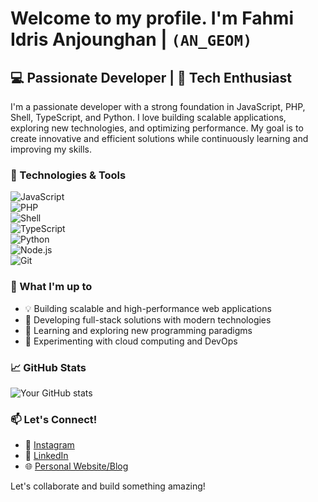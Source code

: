 # Welcome to my profile. I'm Fahmi Idris Anjounghan | ```(AN_GEOM)```
## 💻 Passionate Developer | 🚀 Tech Enthusiast  

I'm a passionate developer with a strong foundation in JavaScript, PHP, Shell, TypeScript, and Python. I love building scalable applications, exploring new technologies, and optimizing performance. My goal is to create innovative and efficient solutions while continuously learning and improving my skills.  

### 🔧 Technologies & Tools  
![JavaScript](https://img.shields.io/badge/-JavaScript-F7DF1E?style=flat-square&logo=javascript&logoColor=black)  
![PHP](https://img.shields.io/badge/-PHP-777BB4?style=flat-square&logo=php&logoColor=white)  
![Shell](https://img.shields.io/badge/-Shell_Scripting-4EAA25?style=flat-square&logo=gnu-bash&logoColor=white)  
![TypeScript](https://img.shields.io/badge/-TypeScript-3178C6?style=flat-square&logo=typescript&logoColor=white)  
![Python](https://img.shields.io/badge/-Python-3776AB?style=flat-square&logo=Python&logoColor=white)  
![Node.js](https://img.shields.io/badge/-Node.js-339933?style=flat-square&logo=node.js&logoColor=white)  
![Git](https://img.shields.io/badge/-Git-F05032?style=flat-square&logo=git&logoColor=white)  

### 🚀 What I'm up to  
- 💡 Building scalable and high-performance web applications  
- 📱 Developing full-stack solutions with modern technologies  
- 🌱 Learning and exploring new programming paradigms  
- 🚀 Experimenting with cloud computing and DevOps  

### 📈 GitHub Stats  
![Your GitHub stats](https://github-readme-stats.vercel.app/api?username=ANGEOM21&show_icons=true&theme=radical)  

### 📫 Let's Connect!  
- 📸 [Instagram](https://www.instagram.com/angeom21/)  
- 💼 [LinkedIn](https://www.linkedin.com/in/fahmi-idris-anjounghan-023827283/)  
- 🌐 [Personal Website/Blog](https://angeom.my.id/)  

Let's collaborate and build something amazing!  
